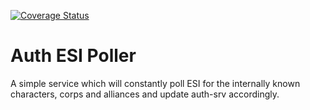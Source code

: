 [![Coverage Status](https://coveralls.io/repos/github/chremoas/auth-esi-poller/badge.svg?branch=master)](https://coveralls.io/github/chremoas/auth-esi-poller?branch=master)



# Auth ESI Poller

A simple service which will constantly poll ESI for the internally known characters, corps and alliances and update auth-srv accordingly.